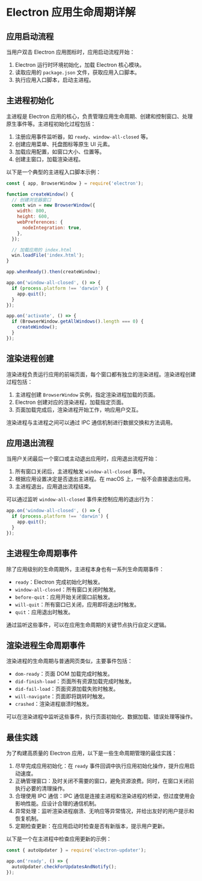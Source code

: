 # Electron 应用生命周期详解

## 应用启动流程

当用户双击 Electron 应用图标时，应用启动流程开始：

1. Electron 运行时环境初始化，加载 Electron 核心模块。
2. 读取应用的 `package.json` 文件，获取应用入口脚本。
3. 执行应用入口脚本，启动主进程。

## 主进程初始化

主进程是 Electron 应用的核心，负责管理应用生命周期、创建和控制窗口、处理原生事件等。主进程初始化过程包括：

1. 注册应用事件监听器，如 `ready`、`window-all-closed` 等。
2. 创建应用菜单、托盘图标等原生 UI 元素。
3. 加载应用配置，如窗口大小、位置等。
4. 创建主窗口，加载渲染进程。

以下是一个典型的主进程入口脚本示例：

```javascript
const { app, BrowserWindow } = require('electron');

function createWindow() {
  // 创建浏览器窗口
  const win = new BrowserWindow({
    width: 800,
    height: 600,
    webPreferences: {
      nodeIntegration: true,
    },
  });

  // 加载应用的 index.html
  win.loadFile('index.html');
}

app.whenReady().then(createWindow);

app.on('window-all-closed', () => {
  if (process.platform !== 'darwin') {
    app.quit();
  }
});

app.on('activate', () => {
  if (BrowserWindow.getAllWindows().length === 0) {
    createWindow();
  }
});
```

## 渲染进程创建

渲染进程负责运行应用的前端页面，每个窗口都有独立的渲染进程。渲染进程创建过程包括：

1. 主进程创建 `BrowserWindow` 实例，指定渲染进程加载的页面。
2. Electron 创建对应的渲染进程，加载指定页面。
3. 页面加载完成后，渲染进程开始工作，响应用户交互。

渲染进程与主进程之间可以通过 IPC 通信机制进行数据交换和方法调用。

## 应用退出流程

当用户关闭最后一个窗口或主动退出应用时，应用退出流程开始：

1. 所有窗口关闭后，主进程触发 `window-all-closed` 事件。
2. 根据应用设置决定是否退出主进程。在 macOS 上，一般不会直接退出应用。
3. 主进程退出，应用退出流程结束。

可以通过监听 `window-all-closed` 事件来控制应用的退出行为：

```javascript
app.on('window-all-closed', () => {
  if (process.platform !== 'darwin') {
    app.quit();
  }
});
```

## 主进程生命周期事件

除了应用级别的生命周期外，主进程本身也有一系列生命周期事件：

- `ready`：Electron 完成初始化时触发。
- `window-all-closed`：所有窗口关闭时触发。
- `before-quit`：应用开始关闭窗口前触发。
- `will-quit`：所有窗口已关闭，应用即将退出时触发。
- `quit`：应用退出时触发。

通过监听这些事件，可以在应用生命周期的关键节点执行自定义逻辑。

## 渲染进程生命周期事件

渲染进程的生命周期与普通网页类似，主要事件包括：

- `dom-ready`：页面 DOM 加载完成时触发。
- `did-finish-load`：页面所有资源加载完成时触发。
- `did-fail-load`：页面资源加载失败时触发。
- `will-navigate`：页面即将跳转时触发。
- `crashed`：渲染进程崩溃时触发。

可以在渲染进程中监听这些事件，执行页面初始化、数据加载、错误处理等操作。

## 最佳实践

为了构建高质量的 Electron 应用，以下是一些生命周期管理的最佳实践：

1. 尽早完成应用初始化：在 `ready` 事件回调中执行应用初始化操作，提升应用启动速度。
2. 正确管理窗口：及时关闭不需要的窗口，避免资源浪费。同时，在窗口关闭前执行必要的清理操作。
3. 合理使用 IPC 通信：IPC 通信是连接主进程和渲染进程的桥梁，但过度使用会影响性能。应设计合理的通信机制。
4. 异常处理：监听渲染进程崩溃、无响应等异常情况，并给出友好的用户提示和恢复机制。
5. 定期检查更新：在应用启动时检查是否有新版本，提示用户更新。

以下是一个在主进程中检查应用更新的示例：

```javascript
const { autoUpdater } = require('electron-updater');

app.on('ready', () => {
  autoUpdater.checkForUpdatesAndNotify();
});
```
